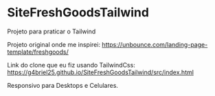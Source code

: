 # SiteFreshGoodsTailwind
Projeto para praticar o Tailwind

Projeto original onde me inspirei: https://unbounce.com/landing-page-template/freshgoods/

Link do clone que eu fiz usando TailwindCss: https://g4briel25.github.io/SiteFreshGoodsTailwind/src/index.html

Responsivo para Desktops e Celulares.
